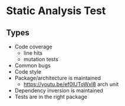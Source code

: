 # Static Analysis Test

## Types

- Code coverage
  - line hits
  - mutation tests
- Common bugs
- Code style
- Package/architecture is maintained
  - https://youtu.be/ef0lUToWxI8 arch unit
- Dependency inversion is maintained
- Tests are in the right package

